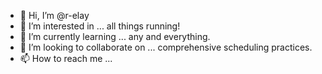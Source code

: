 - 👋 Hi, I’m @r-elay
- 👀 I’m interested in ... all things running!
- 🌱 I’m currently learning ... any and everything. 
- 💞️ I’m looking to collaborate on ... comprehensive scheduling practices.
- 📫 How to reach me ...

<!---
r-elay/r-elay is a ✨ special ✨ repository because its `README.md` (this file) appears on your GitHub profile.
You can click the Preview link to take a look at your changes.
--->
